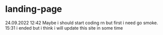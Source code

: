 # landing-page
24.09.2022 12:42 Maybe i should start coding rn but first i need go smoke. 
           15:31 i ended but i think i will update this site in some time 